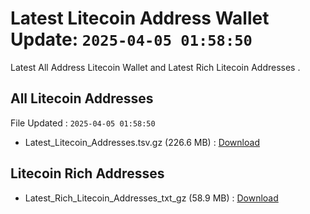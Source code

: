 # Latest Litecoin Address Wallet Update: `2025-04-05 01:58:50`

Latest All Address Litecoin Wallet and Latest Rich Litecoin Addresses .

## All Litecoin Addresses

File Updated : `2025-04-05 01:58:50`

- Latest_Litecoin_Addresses.tsv.gz (226.6 MB) : [Download](https://github.com/Pymmdrza/Rich-Address-Wallet/releases/tag/Litecoin)

## Litecoin Rich Addresses

- Latest_Rich_Litecoin_Addresses_txt_gz (58.9 MB) : [Download](https://github.com/Pymmdrza/Rich-Address-Wallet/releases/tag/Litecoin)
